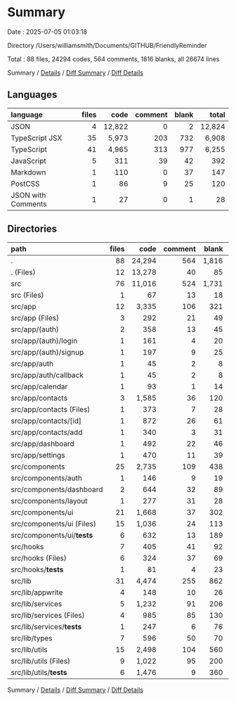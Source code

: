 # Summary

Date : 2025-07-05 01:03:18

Directory /Users/williamsmith/Documents/GITHUB/FriendlyReminder

Total : 88 files,  24294 codes, 564 comments, 1816 blanks, all 26674 lines

Summary / [Details](details.md) / [Diff Summary](diff.md) / [Diff Details](diff-details.md)

## Languages
| language | files | code | comment | blank | total |
| :--- | ---: | ---: | ---: | ---: | ---: |
| JSON | 4 | 12,822 | 0 | 2 | 12,824 |
| TypeScript JSX | 35 | 5,973 | 203 | 732 | 6,908 |
| TypeScript | 41 | 4,965 | 313 | 977 | 6,255 |
| JavaScript | 5 | 311 | 39 | 42 | 392 |
| Markdown | 1 | 110 | 0 | 37 | 147 |
| PostCSS | 1 | 86 | 9 | 25 | 120 |
| JSON with Comments | 1 | 27 | 0 | 1 | 28 |

## Directories
| path | files | code | comment | blank | total |
| :--- | ---: | ---: | ---: | ---: | ---: |
| . | 88 | 24,294 | 564 | 1,816 | 26,674 |
| . (Files) | 12 | 13,278 | 40 | 85 | 13,403 |
| src | 76 | 11,016 | 524 | 1,731 | 13,271 |
| src (Files) | 1 | 67 | 13 | 18 | 98 |
| src/app | 12 | 3,335 | 106 | 321 | 3,762 |
| src/app (Files) | 3 | 292 | 21 | 49 | 362 |
| src/app/(auth) | 2 | 358 | 13 | 45 | 416 |
| src/app/(auth)/login | 1 | 161 | 4 | 20 | 185 |
| src/app/(auth)/signup | 1 | 197 | 9 | 25 | 231 |
| src/app/auth | 1 | 45 | 2 | 8 | 55 |
| src/app/auth/callback | 1 | 45 | 2 | 8 | 55 |
| src/app/calendar | 1 | 93 | 1 | 14 | 108 |
| src/app/contacts | 3 | 1,585 | 36 | 120 | 1,741 |
| src/app/contacts (Files) | 1 | 373 | 7 | 28 | 408 |
| src/app/contacts/[id] | 1 | 872 | 26 | 61 | 959 |
| src/app/contacts/add | 1 | 340 | 3 | 31 | 374 |
| src/app/dashboard | 1 | 492 | 22 | 46 | 560 |
| src/app/settings | 1 | 470 | 11 | 39 | 520 |
| src/components | 25 | 2,735 | 109 | 438 | 3,282 |
| src/components/auth | 1 | 146 | 9 | 19 | 174 |
| src/components/dashboard | 2 | 644 | 32 | 89 | 765 |
| src/components/layout | 1 | 277 | 31 | 28 | 336 |
| src/components/ui | 21 | 1,668 | 37 | 302 | 2,007 |
| src/components/ui (Files) | 15 | 1,036 | 24 | 113 | 1,173 |
| src/components/ui/__tests__ | 6 | 632 | 13 | 189 | 834 |
| src/hooks | 7 | 405 | 41 | 92 | 538 |
| src/hooks (Files) | 6 | 324 | 37 | 69 | 430 |
| src/hooks/__tests__ | 1 | 81 | 4 | 23 | 108 |
| src/lib | 31 | 4,474 | 255 | 862 | 5,591 |
| src/lib/appwrite | 4 | 148 | 10 | 26 | 184 |
| src/lib/services | 5 | 1,232 | 91 | 206 | 1,529 |
| src/lib/services (Files) | 4 | 985 | 85 | 130 | 1,200 |
| src/lib/services/__tests__ | 1 | 247 | 6 | 76 | 329 |
| src/lib/types | 7 | 596 | 50 | 70 | 716 |
| src/lib/utils | 15 | 2,498 | 104 | 560 | 3,162 |
| src/lib/utils (Files) | 9 | 1,022 | 95 | 200 | 1,317 |
| src/lib/utils/__tests__ | 6 | 1,476 | 9 | 360 | 1,845 |

Summary / [Details](details.md) / [Diff Summary](diff.md) / [Diff Details](diff-details.md)